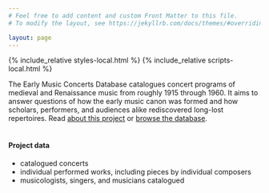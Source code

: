 ```yaml
---
# Feel free to add content and custom Front Matter to this file.
# To modify the layout, see https://jekyllrb.com/docs/themes/#overriding-theme-defaults

layout: page 
---
```


<script src="https://cdn.jsdelivr.net/npm/vega@5.25.0"></script>
<script src="https://cdn.jsdelivr.net/npm/vega-lite@5.15.1"></script>
<script src="https://cdn.jsdelivr.net/npm/vega-embed@6.22.2"></script>

{% include_relative styles-local.html %}
{% include_relative scripts-local.html %}

The Early Music Concerts Database catalogues concert programs of medieval and Renaissance music from roughly 1915 through 1960. It aims to answer questions of how the early music canon was formed and how scholars, performers, and audiences alike rediscovered long-lost repertoires. Read [about this project](about) or [browse the database](database).<br><br>

#### Project data
+ <span id="concert-count"></span> catalogued concerts
+ <span id="work-count"></span> individual performed works, including pieces by <span id="composer-count"></span> individual composers 
+ <span id="person-count"></span> musicologists, singers, and musicians catalogued

<div id="concerts-by-year"></div>




